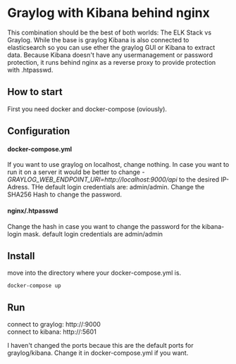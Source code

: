# Graylog with Kibana behind nginx
This combination should be the best of both worlds: The ELK Stack vs Graylog. While the base is graylog Kibana is also connected to elasticsearch so you can use ether the graylog GUI or Kibana to extract data. Because Kibana doesn't have any usermanagement or password protection, it runs behind nginx as a reverse proxy to provide protection with .htpasswd. 

## How to start
First you need docker and docker-compose (oviously).

## Configuration
#### docker-compose.yml
If you want to use graylog on localhost, change nothing. In case you want to run it on a server it would be better to change *- GRAYLOG_WEB_ENDPOINT_URI=http://localhost:9000/api* to the desired IP-Adress.
THe default login credentials are: admin/admin. Change the SHA256 Hash to change the password. 

#### nginx/.htpasswd
Change the hash in case you want to change the password for the kibana-login mask. default login credentials are admin/admin

## Install
move into the directory where your docker-compose.yml is.
```
docker-compose up
```

## Run
connect to graylog: http://<IP>:9000   
connect to kibana: http://<IP>:5601

I haven't changed the ports becaue this are the default ports for graylog/kibana. Change it in docker-compose.yml if you want.
